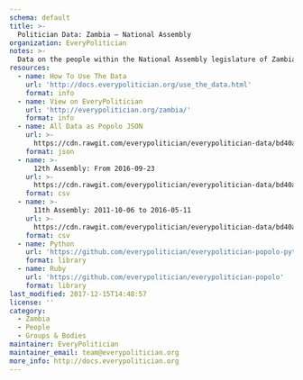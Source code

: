 ```yaml
---
schema: default
title: >-
  Politician Data: Zambia — National Assembly
organization: EveryPolitician
notes: >-
  Data on the people within the National Assembly legislature of Zambia.
resources:
  - name: How To Use The Data
    url: 'http://docs.everypolitician.org/use_the_data.html'
    format: info
  - name: View on EveryPolitician
    url: 'http://everypolitician.org/zambia/'
    format: info
  - name: All Data as Popolo JSON
    url: >-
      https://cdn.rawgit.com/everypolitician/everypolitician-data/bd40a279880931f1eadbe7392b7b43d4ac9172d2/data/Zambia/Assembly/ep-popolo-v1.0.json
    format: json
  - name: >-
      12th Assembly: From 2016-09-23
    url: >-
      https://cdn.rawgit.com/everypolitician/everypolitician-data/bd40a279880931f1eadbe7392b7b43d4ac9172d2/data/Zambia/Assembly/term-2016.csv
    format: csv
  - name: >-
      11th Assembly: 2011-10-06 to 2016-05-11
    url: >-
      https://cdn.rawgit.com/everypolitician/everypolitician-data/bd40a279880931f1eadbe7392b7b43d4ac9172d2/data/Zambia/Assembly/term-2011.csv
    format: csv
  - name: Python
    url: 'https://github.com/everypolitician/everypolitician-popolo-python'
    format: library
  - name: Ruby
    url: 'https://github.com/everypolitician/everypolitician-popolo'
    format: library
last_modified: 2017-12-15T14:48:57
license: ''
category:
  - Zambia
  - People
  - Groups & Bodies
maintainer: EveryPolitician
maintainer_email: team@everypolitician.org
more_info: http://docs.everypolitician.org
---
```

